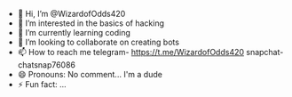 - 👋 Hi, I’m @WizardofOdds420
- 👀 I’m interested in the basics of hacking
- 🌱 I’m currently learning coding
- 💞️ I’m looking to collaborate on creating bots
- 📫 How to reach me telegram- https://t.me/WizardofOdds420 snapchat- chatsnap76086
- 😄 Pronouns: No comment... I'm a dude 
- ⚡ Fun fact: ...

<!---
WizardofOdds420/WizardofOdds420 is a ✨ special ✨ repository because its `README.md` (this file) appears on your GitHub profile.
You can click the Preview link to take a look at your changes.
--->
